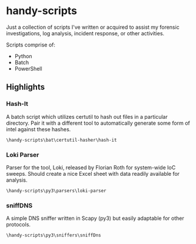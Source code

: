# handy-scripts

Just a collection of scripts I've written or acquired to assist my forensic investigations, log analysis, incident response, or other activities.

Scripts comprise of:
- Python
- Batch
- PowerShell

## Highlights

### Hash-It
A batch script which utilizes certutil to hash out files in a particular directory. Pair it with a different tool to automatically generate some form of intel against these hashes. 

```\handy-scripts\bat\certutil-hasher\hash-it```

### Loki Parser
Parser for the tool, Loki, released by Florian Roth for system-wide IoC sweeps. Should create a nice Excel sheet with data readily available for analysis.

```\handy-scripts\py3\parsers\loki-parser```

### sniffDNS
A simple DNS sniffer written in Scapy (py3) but easily adaptable for other protocols.

```\handy-scripts\py3\sniffers\sniffDns```
